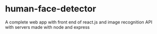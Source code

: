 # human-face-detector
A complete web app with front end of react.js and image recognition API with servers made with node and express
